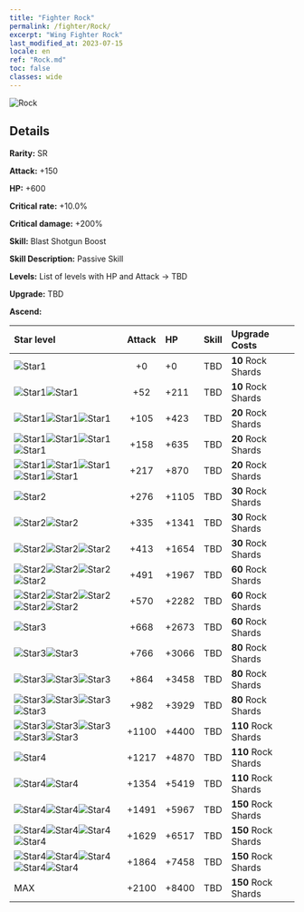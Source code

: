 ```yaml
---
title: "Fighter Rock"
permalink: /fighter/Rock/
excerpt: "Wing Fighter Rock"
last_modified_at: 2023-07-15
locale: en
ref: "Rock.md"
toc: false
classes: wide
---
```



 ![Rock](/images/ship/fj_img12.png)

## Details

 **Rarity:** SR 

 **Attack:** +150

 **HP:** +600

 **Critical rate:** +10.0%

 **Critical damage:** +200%

 **Skill:** Blast Shotgun Boost

 **Skill Description:**  Passive Skill

 **Levels:**  List of levels with HP and Attack -> TBD

 **Upgrade:**  TBD

 **Ascend:**  

  |  Star level | Attack | HP |  Skill | Upgrade Costs |
  |:------|:----:|:------|:-------:|:-------------------|
  | ![Star1](/images/s1.png)  | +0  | +0  | TBD  | **10** Rock Shards |
  | ![Star1](/images/s1.png)![Star1](/images/s1.png)  | +52  | +211  | TBD  | **10** Rock Shards |
  | ![Star1](/images/s1.png)![Star1](/images/s1.png)![Star1](/images/s1.png)  | +105  | +423  | TBD  | **20** Rock Shards |
  | ![Star1](/images/s1.png)![Star1](/images/s1.png)![Star1](/images/s1.png)![Star1](/images/s1.png)  | +158  | +635  | TBD  | **20** Rock Shards |
  | ![Star1](/images/s1.png)![Star1](/images/s1.png)![Star1](/images/s1.png)![Star1](/images/s1.png)![Star1](/images/s1.png)  | +217  | +870  | TBD  | **20** Rock Shards |
  | ![Star2](/images/s2.png)  | +276  | +1105  | TBD  | **30** Rock Shards |
  | ![Star2](/images/s2.png)![Star2](/images/s2.png)  | +335  | +1341  | TBD  | **30** Rock Shards |
  | ![Star2](/images/s2.png)![Star2](/images/s2.png)![Star2](/images/s2.png)  | +413  | +1654  | TBD  | **30** Rock Shards |
  | ![Star2](/images/s2.png)![Star2](/images/s2.png)![Star2](/images/s2.png)![Star2](/images/s2.png)  | +491  | +1967  | TBD  | **60** Rock Shards |
  | ![Star2](/images/s2.png)![Star2](/images/s2.png)![Star2](/images/s2.png)![Star2](/images/s2.png)![Star2](/images/s2.png)  | +570  | +2282  | TBD  | **60** Rock Shards |
  | ![Star3](/images/s3.png)  | +668  | +2673  | TBD  | **60** Rock Shards |
  | ![Star3](/images/s3.png)![Star3](/images/s3.png)  | +766  | +3066  | TBD  | **80** Rock Shards |
  | ![Star3](/images/s3.png)![Star3](/images/s3.png)![Star3](/images/s3.png)  | +864  | +3458  | TBD  | **80** Rock Shards |
  | ![Star3](/images/s3.png)![Star3](/images/s3.png)![Star3](/images/s3.png)![Star3](/images/s3.png)  | +982  | +3929  | TBD  | **80** Rock Shards |
  | ![Star3](/images/s3.png)![Star3](/images/s3.png)![Star3](/images/s3.png)![Star3](/images/s3.png)![Star3](/images/s3.png)  | +1100  | +4400  | TBD  | **110** Rock Shards |
  | ![Star4](/images/s4.png)  | +1217  | +4870  | TBD  | **110** Rock Shards |
  | ![Star4](/images/s4.png)![Star4](/images/s4.png)  | +1354  | +5419  | TBD  | **110** Rock Shards |
  | ![Star4](/images/s4.png)![Star4](/images/s4.png)![Star4](/images/s4.png)  | +1491  | +5967  | TBD  | **150** Rock Shards |
  | ![Star4](/images/s4.png)![Star4](/images/s4.png)![Star4](/images/s4.png)![Star4](/images/s4.png)  | +1629  | +6517  | TBD  | **150** Rock Shards |
  | ![Star4](/images/s4.png)![Star4](/images/s4.png)![Star4](/images/s4.png)![Star4](/images/s4.png)![Star4](/images/s4.png)  | +1864  | +7458  | TBD  | **150** Rock Shards |
  | MAX  | +2100  | +8400  | TBD  | **150** Rock Shards |

